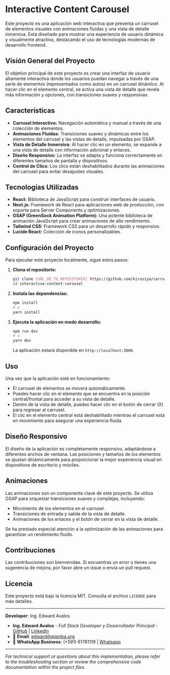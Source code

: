 # Interactive Content Carousel

Este proyecto es una aplicación web interactiva que presenta un carrusel de elementos visuales con animaciones fluidas y una vista de detalle inmersiva. Está diseñado para mostrar una experiencia de usuario dinámica y visualmente atractiva, destacando el uso de tecnologías modernas de desarrollo frontend.

## Visión General del Proyecto

El objetivo principal de este proyecto es crear una interfaz de usuario altamente interactiva donde los usuarios puedan navegar a través de una serie de elementos (representados como autos) en un carrusel dinámico. Al hacer clic en el elemento central, se activa una vista de detalle que revela más información y opciones, con transiciones suaves y responsivas.

## Características

*   **Carrusel Interactivo:** Navegación automática y manual a través de una colección de elementos.
*   **Animaciones Fluidas:** Transiciones suaves y dinámicas entre los elementos del carrusel y las vistas de detalle, impulsadas por GSAP.
*   **Vista de Detalle Inmersiva:** Al hacer clic en un elemento, se expande a una vista de detalle con información adicional y enlaces.
*   **Diseño Responsivo:** La interfaz se adapta y funciona correctamente en diferentes tamaños de pantalla y dispositivos.
*   **Control de Clics:** Los clics están deshabilitados durante las animaciones del carrusel para evitar desajustes visuales.

## Tecnologías Utilizadas

*   **React:** Biblioteca de JavaScript para construir interfaces de usuario.
*   **Next.js:** Framework de React para aplicaciones web de producción, con soporte para Server Components y optimizaciones.
*   **GSAP (GreenSock Animation Platform):** Una potente biblioteca de animación JavaScript para crear animaciones de alto rendimiento.
*   **Tailwind CSS:** Framework CSS para un desarrollo rápido y responsivo.
*   **Lucide React:** Colección de iconos personalizables.

## Configuración del Proyecto

Para ejecutar este proyecto localmente, sigue estos pasos:

1.  **Clona el repositorio:**
    ```bash
    git clone [URL_DE_TU_REPOSITORIO] https://github.com/kirusiya/carrusel-react-nextjs-gsap.git
    cd interactive-content-carousel
    ```

2.  **Instala las dependencias:**
    ```bash
    npm install
    # o
    yarn install
    ```

3.  **Ejecuta la aplicación en modo desarrollo:**
    ```bash
    npm run dev
    # o
    yarn dev
    ```

    La aplicación estará disponible en `http://localhost:3000`.

## Uso

Una vez que la aplicación esté en funcionamiento:

*   El carrusel de elementos se moverá automáticamente.
*   Puedes hacer clic en el elemento que se encuentra en la posición central/frontal para acceder a su vista de detalle.
*   Dentro de la vista de detalle, puedes hacer clic en el botón de cerrar (X) para regresar al carrusel.
*   El clic en el elemento central está deshabilitado mientras el carrusel está en movimiento para asegurar una experiencia fluida.

## Diseño Responsivo

El diseño de la aplicación es completamente responsivo, adaptándose a diferentes anchos de ventana. Las posiciones y tamaños de los elementos se ajustan dinámicamente para proporcionar la mejor experiencia visual en dispositivos de escritorio y móviles.

## Animaciones

Las animaciones son un componente clave de este proyecto. Se utiliza GSAP para orquestar transiciones suaves y complejas, incluyendo:

*   Movimiento de los elementos en el carrusel.
*   Transiciones de entrada y salida de la vista de detalle.
*   Animaciones de los enlaces y el botón de cerrar en la vista de detalle.

Se ha prestado especial atención a la optimización de las animaciones para garantizar un rendimiento fluido.

## Contribuciones

Las contribuciones son bienvenidas. Si encuentras un error o tienes una sugerencia de mejora, por favor abre un issue o envía un pull request.

## Licencia

Este proyecto está bajo la licencia MIT. Consulta el archivo `LICENSE` para más detalles.

---

**Developer**: Ing. Edward Avalos  

- **Ing. Edward Avalos** - *Full Stack Developer y Desarrollador Principal* - [GitHub](https://github.com/kirusiya/) | [LinkedIn](https://www.linkedin.com/in/edward-avalos-severiche/)
- 📧 **Email**: edward@ajamba.org
- 📱 **WhatsApp Business**: (+591) 61781119 | [Whatsapp](https://wa.me/59161781119)
---

*For technical support or questions about this implementation, please refer to the troubleshooting section or review the comprehensive code documentation within the project files.*
